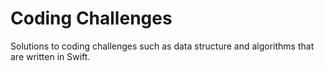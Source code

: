 # Coding Challenges

Solutions to coding challenges such as data structure and algorithms that are written in Swift.
